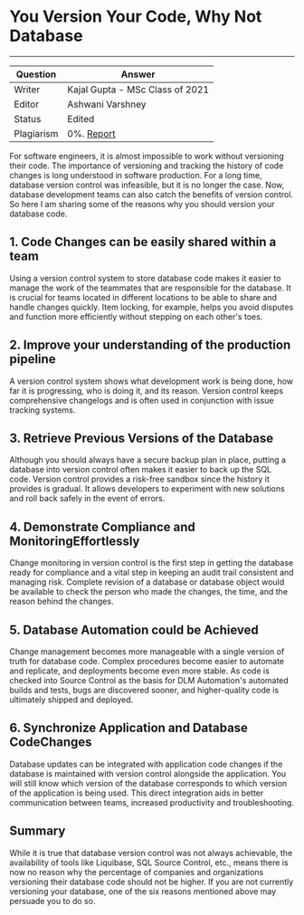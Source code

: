 # You Version Your Code, Why Not Database
---

| Question   | Answer                                                            |
| ---------- | ----------------------------------------------------------------- |
| Writer     |Kajal Gupta - MSc Class of 2021                                    |
| Editor     | Ashwani Varshney                                                  |
| Status     | Edited |
| Plagiarism | 0%. [Report](https://github.com/RishPoria/Srijan-2021/blob/main/articles/plagReports/Your%20Version%20Your%20Code%2C%20Why%20Not%20Database%20plagreport.pdf)|


For software engineers, it is almost impossible to work without versioning their code. The importance of versioning and tracking the history of code changes is long understood in software production. For a long time, database version control was infeasible, but it is no longer the case. Now, database development teams can also catch the benefits of version control.
So here I am sharing some of the reasons why you should version your database code.
## 1.	Code Changes can be easily shared within a team
Using a version control system to store database code makes it easier to manage the work of the teammates that are responsible for the database. It is crucial for teams located in different locations to be able to share and handle changes quickly. Item locking, for example, helps you avoid disputes and function more efficiently without stepping on each other's toes.
## 2.	Improve your understanding of the production pipeline
A version control system shows what development work is being done, how far it is progressing, who is doing it, and its reason. Version control keeps comprehensive changelogs and is often used in conjunction with issue tracking systems.
## 3.	Retrieve Previous Versions of the Database
Although you should always have a secure backup plan in place, putting a database into version control often makes it easier to back up the SQL code. Version control provides a risk-free sandbox since the history it provides is gradual. It allows developers to experiment with new solutions and roll back safely in the event of errors.
## 4.	Demonstrate Compliance and MonitoringEffortlessly
Change monitoring in version control is the first step in getting the database ready for compliance and a vital step in keeping an audit trail consistent and managing risk. Complete revision of a database or database object would be available to check the person who made the changes, the time, and the reason behind the changes.
## 5.	Database Automation could be Achieved
Change management becomes more manageable with a single version of truth for database code. Complex procedures become easier to automate and replicate, and deployments become even more stable. As code is checked into Source Control as the basis for DLM Automation's automated builds and tests, bugs are discovered sooner, and higher-quality code is ultimately shipped and deployed.
## 6.	Synchronize Application and Database CodeChanges
Database updates can be integrated with application code changes if the database is maintained with version control alongside the application. You will still know which version of the database corresponds to which version of the application is being used. This direct integration aids in better communication between teams, increased productivity and troubleshooting.
## Summary
While it is true that database version control was not always achievable, the availability of tools like Liquibase,  SQL Source Control, etc., means there is now no reason why the percentage of companies and organizations versioning their database code should not be higher. If you are not currently versioning your database, one of the six reasons mentioned above may persuade you to do so.
